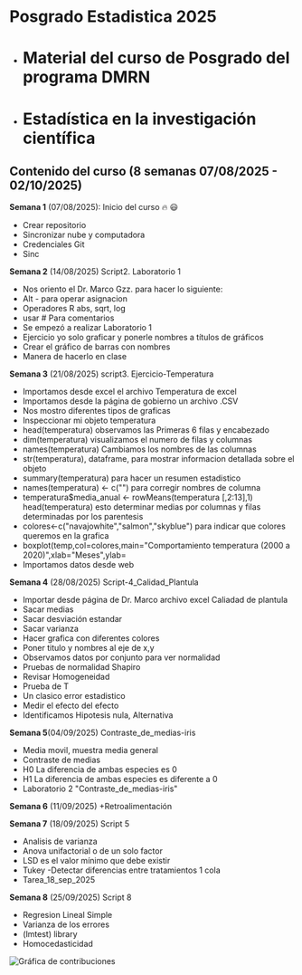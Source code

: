 # Posgrado Estadistica 2025 
 
  + # Material del curso de Posgrado del programa DMRN
  + # Estadística en la investigación científica

## Contenido del curso (8 semanas 07/08/2025 - 02/10/2025)

**Semana 1** (07/08/2025): Inicio del curso :fire: :smiley:
  + Crear repositorio
  + Sincronizar nube y computadora
  + Credenciales Git
  + Sinc


**Semana 2** (14/08/2025) Script2. Laboratorio 1

  + Nos oriento el Dr. Marco Gzz. para hacer lo siguiente:
  + Alt - para operar asignacion
  + Operadores R abs, sqrt, log
  + usar # Para comentarios
  + Se empezó a realizar Laboratorio 1
  + Ejercicio yo solo graficar y ponerle nombres a títulos de gráficos
  + Crear el gráfico de barras con nombres
  + Manera de hacerlo en clase
  
   
**Semana 3** (21/08/2025) script3.  Ejercicio-Temperatura

  + Importamos desde excel el archivo Temperatura de excel
  + Importamos desde la página de gobierno un archivo .CSV
  + Nos mostro diferentes tipos de graficas
  + Inspeccionar mi objeto temperatura
  + head(temperatura) observamos las Primeras 6 filas y encabezado
  + dim(temperatura) visualizamos el numero de filas y columnas
  + names(temperatura) Cambiamos los nombres de las columnas
  + str(temperatura), dataframe, para mostrar informacion detallada sobre el objeto
  + summary(temperatura) para hacer un resumen estadistico
  + names(temperatura) <- c("") para corregir nombres de columna
  + temperatura$media_anual <- rowMeans(temperatura [,2:13],1) head(temperatura) esto determinar medias por columnas y filas determinadas por los parentesis
  + colores<-c("navajowhite","salmon","skyblue") para indicar que colores queremos en la grafica
  + boxplot(temp,col=colores,main="Comportamiento temperatura (2000 a 2020)",xlab="Meses",ylab=
  + Importamos datos desde web
  

**Semana 4** (28/08/2025) Script-4_Calidad_Plantula

  + Importar desde página de Dr. Marco archivo excel Caliadad de plantula
  + Sacar medias 
  + Sacar desviación estandar
  + Sacar varianza
  + Hacer grafica con diferentes colores
  + Poner titulo y nombres al eje de x,y
  + Observamos datos por conjunto para ver normalidad
  + Pruebas de normalidad Shapiro
  + Revisar Homogeneidad
  + Prueba de T
  + Un clasico error estadistico
  + Medir el efecto del efecto
  + Identificamos Hipotesis nula, Alternativa
  
  
**Semana 5**(04/09/2025) Contraste_de_medias-iris
  + Media movil, muestra media general 
  + Contraste de medias
  + H0 La diferencia de ambas especies es 0
  + H1 La diferencia de ambas especies es diferente a 0
  + Laboratorio 2 "Contraste_de_medias-iris"
  
**Semana 6** (11/09/2025)
  +Retroalimentación
  
**Semana 7** (18/09/2025)  Script 5
  + Analisis de varianza
  + Anova unifactorial o de un solo factor
  + LSD es el valor mínimo que debe existir
  + Tukey -Detectar diferencias entre tratamientos  1 cola
  + Tarea_18_sep_2025

**Semana 8** (25/09/2025)  Script 8
  + Regresion Lineal Simple
  + Varianza de los errores
  + (lmtest) library
  + Homocedasticidad
 
![Gráfica de contribuciones](Gráfica/Contribuciones_Copado.PNG)
